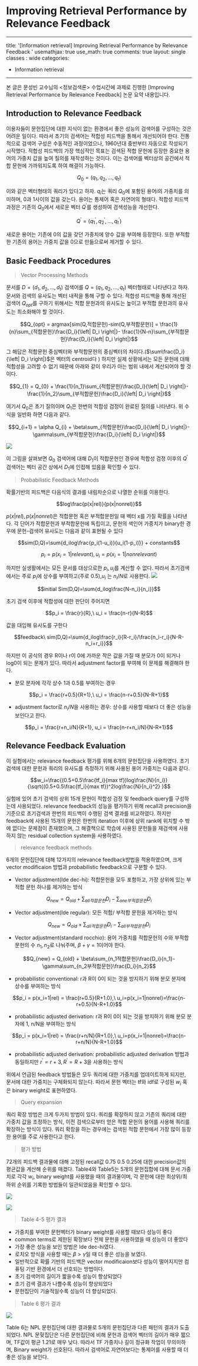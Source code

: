 # Improving Retrieval Performance by Relevance Feedback
--- 
title: '[Information retrieval] Improving Retrieval Performance by Relevance Feedback '
usemathjax: true
use_math: true
comments: true
layout: single
classes : wide
categories:
  - Information retrieval
---
본 글은 문성빈 교수님의 <정보검색론> 수업시간에 과제로 진행한 [Improving Retrieval Performance by Relevance Feedback] 논문 요약 내용입니다.

## Introduction to Relevance Feedback

이용자들이 문헌집단에 대한 지식이 없는 환경에서 좋은 성능의 검색어를 구성하는 것은 어려운 일이다. 따라서 초기의 검색어는 적합성 피드백을 통해서 개선되어야 한다. 전통적으로 검색어 구성은 수동적인 과정이었으나, 1960년대 중반부터 자동으로 작성되기 시작했다. 적합성 피드백의 가장 핵심적인 목표는 검색된 적합 문헌에 등장한 중요한 용어의 가중치 값을 높여 질의를 재작성하는 것이다. 이는 검색어를 벡터상의 공간에서 적합 문헌에 가까워지도록 하여 해결이 가능하다.  

$$ Q_0 = (q_1,q_2,...,q_t)$$

이와 같은 벡터형태의 쿼리가 있다고 하자. $q_i$는 쿼리 $Q_0$에 포함된 용어$i$의 가중치를 의미하며, 0과 1사이의 값을 갖는다. 용어는 통제어 혹은 자연어의 형태다. 적합성 피드백 과정은 기존의 $Q_0$에서 새로운 벡터 $Q^{'}$를 생성하여 검색성능을 개선한다. 

$$Q^{'} = (q_1^{'},q_2^{'},...,q_t^{'})$$ 

새로운 용어는 기존에 0의 값을 갖던 가중치에 양수 값을 부여해 등장한다. 또한 부적합한 기존의 용어는 가중치 값을 0으로 만듦으로써 제거할 수 있다. 


## Basic Feedback Procedures

> Vector Processing Methods

문서를 $D=(d_1,d_2,...,d_t)$ 검색어를 $Q=(q_1,q_2,...,q_t)$ 벡터형태로 나타낸다고 하자. 문서와 검색의 유사도는 벡터 내적을 통해 구할 수 있다. 적합성 피드백을 통해 개선된 검색어 $Q_{opt}$를 구하기 위해서는 적합 문헌과의 유사도는 높이고 부적합 문헌과의 유사도는 최소화해야 할 것이다. 

$$Q_{opt} = argmax[sim(Q,적합문헌)-sim(Q,부적합문헌)] = \frac{1}{n}\sum_{적합문헌}\frac{D_i}{\left| D_i \right|}- \frac{1}{N-n}\sum_{부적합문헌}\frac{D_i}{\left| D_i \right|}$$ 

그 해답은 적합문헌 중심벡터와 부적합문헌의 중심벡터의 차이다.($\sum\frac{D_i}{\left| D_i \right|}$은 벡터의 centroid다 ) 하지만 실제 상황에서는 모든 문헌에 대해 적합성을 고려할 수 없기 때문에 아래와 같이 우리가 아는 범위 내에서 계산되어야 할 것이다. 

$$Q_{1} = Q_{0} + \frac{1}{n_1}\sum_{적합문헌}\frac{D_i}{\left| D_i \right|}- \frac{1}{n_2}\sum_{부적합문헌}\frac{D_i}{\left| D_i \right|}$$ 

여기서 $Q_{0}$은 초기 질의이며 $Q_{1}$은 한번의 적합성 검정이 완료된 질의를 나타낸다. 위 수식을 일반화 하면 다음과 같다.

$$Q_{i+1} = \alpha Q_{i} + \beta\sum_{적합문헌}\frac{D_i}{\left| D_i \right|}- \gamma\sum_{부적합문헌}\frac{D_i}{\left| D_i \right|}$$ 

![](https://i.imgur.com/nqsbTse.png)

이 그림을 살펴보면 $Q_{0}$ 검색어에 대해 $D_{1}$이 적합문헌인 경우에 적합성 검정 이후의 $Q^{'}$ 검색어는 벡터 공간 상에서 $D_{1}$에 인접해 있음을 확인할 수 있다. 

> Probabilistic Feedback Methods

확률기반의 피드백은 다음식의 결과를 내림차순으로 나열한 순위를 이용한다. 

$$log\frac{p(x|rel)}{p(x|nonrel)}$$

$p(x|rel),p(x|nonrel)$은 적합문헌 혹은 부적합문헌일 때 벡터 x를 가질 확률을 나타낸다. 
각 단어가 적합문헌과 부적합문헌에 독립이고, 문헌의 색인어 가중치가 binary한 경우에 문헌-검색어 유사도는 다음과 같이 표현될 수 있다

$$sim(D,Q)=\sum{d_ilog\frac{p_i(1-u_i)}{u_i(1-p_i)}} + constants$$

$$p_i = p(x_i=1|relevant), u_i=p(x_i=1|nonrelevant)$$ 

하지만 실생활에서는 모든 문서를 대상으로한 $p_i,u_i$를 계산할 수 없다. 따라서 초기검색에서는 주로 $p_i$에 상수를 부여하고(주로 0.5),$u_i$ 는 $n_i/N$로 사용한다. 
![](https://i.imgur.com/mUZhz0Y.png)


$$initial Sim(D,Q)=\sum{d_ilog\frac{N-n_i}{n_i}}$$

초기 검색 이후에 적합성에 대한 판단이 주어지면 

$$p_i = \frac{r}{R},\ u_i = \frac{n-r}{N-R}$$

값을 대입해 유사도를 구한다 

$$feedback\ sim(D,Q)=\sum{d_ilog\frac{r_i}{R-r_i}/\frac{n_i-r_i}{N-R-n_i+r_i}}$$

하지만 이 공식의 경우 R이나 r이 0에 가까운 작은 값을 가질 때 분모가 0이 되거나 log0이 되는 문제가 있다. 따라서 adjustment factor를 부여해 이 문제를 해결해야 한다.

- 분모 분자에 각각 상수 1과 0.5를 부여하는 경우

$$p_i = \frac{r+0.5}{R+1},\ u_i = \frac{n-r+0.5}{N-R+1}$$

- adjustment factor로 $n_i/N$을 사용하는 경우: 상수를 사용할 때보다 더 좋은 성능을 보인다고 한다.

$$p_i = \frac{r+n_i/N}{R+1}, u_i = \frac{n-r+n_i/N}{N-R+1}$$

## Relevance Feedback Evaluation 

이 실험에서는 relevance feedback 평가를 위해 6개의 문헌집단을 사용하였다. 초기검색에 대한 문헌과 쿼리의 유사도를 측정하기 위해 사용된 용어 가중치는 다음과 같다.

$$w_i=\frac{(0.5+0.5\frac{tf_i}{max tf})log\frac{N}{n_i}}{\sqrt{(0.5+0.5\frac{tf_i}{max tf})^2log\frac{N}{n_i}^2} }$$

실험에 있어 초기 검색의 상위 15개 문헌이 적합성 검정 및 feedback query를 구성하는데 사용되었다. relevance feedback의 성능을 평가하기 위해 recall과 precision을 기준으로 초기검색과 한번의 피드백이 수행된 검색 결과를 비교하였다. 하지만 feedback에 사용된 15개의 문헌은 한번의 iteration 이후에 상위 rank에 위치할 수 밖에 없다는 문제점이 존재했으며, 그 해결책으로 학습에 사용된 문헌들을 재검색에 사용하지 않는 residual collection system을 사용하였다.

> relevance feedback methods

6개의 문헌집단에 대해 12가지의 relevance feedback방법을 적용하였으며, 크게 vector modificaion 방법과 probabilistic feedback으로 구분할 수 있다. 

- Vector adjustment(Ide dec-hi): 적합문헌을 모두 포함하고, 가장 상위에 있는 부적합 문헌 하나를 제거하는 방식

$$Q_{new} = Q_{old} + \sum_{all적합문헌}{D_i}- \sum_{one부적합문헌}{D_i}$$

- Vector adjustment(Ide regular): 모든 적합/ 부적합 문헌을 제거하는 방식

$$Q_{new} = Q_{old} + \sum_{all적합문헌}{D_i}- \sum_{all부적합문헌}{D_i}$$

- Vector adjustment(standard rocchio): 용어 가중치를 적합문헌의 수와 부적합문헌의 수 $n_1,n_2$로 나눠주며, $\beta+\gamma = 1$이어야 한다. 

$$Q_{new} = Q_{old} + \beta\sum_{n_1적합문헌}\frac{D_i}{n_1}- \gamma\sum_{n_2부적합문헌}\frac{D_i}{n_2}$$

- probabilistic conventional: r과 R이 0이 되는 것을 방지하기 위해 분모 분자에 상수를 부여하는 방식

$$p_i = p(x_i=1|rel) = \frac{r+0.5}{R+1.0},\ u_i=p(x_i=1|nonrel)=\frac{n-r+0.5}{N-R+1.0}$$ 

- probabilistic adjusted derivation: r과 R이 0이 되는 것을 방지하기 위해 분모 분자에 1, n/N을 부여하는 방식

$$p_i = p(x_i=1|rel) = \frac{r+n/N}{R+1.0},\ u_i=p(x_i=1|nonrel)=\frac{n-r+n/N}{N-R+1.0}$$ 

- probabilistic adjusted derivation: probabilistic adjusted derivation 방법과 동일하지만 $r^{'}=r+3, R^{'}=R+3$을 사용하는 방식

위에서 언급된 feedback 방법들은 모두 쿼리에 대한 가중치를 업데이트하게 되지만, 문서에 대한 가중치는 구체화되지 않는다. 따라서 문헌 벡터는 tf와 idf로 구성된 $w_i$ 혹은 binary weight로 표현하였다.

> Query expansion

쿼리 확장 방법은 크게 두가지 방법이 있다. 쿼리를 확장하지 않고 기존의 쿼리에 대한 가중치 값을 조정하는 방식, 이전 검색으로부터 얻은 적합 문헌의 용어를 사용해 쿼리를 확장하는 방식이 있다. 쿼리 확장을 하는 경우에는 검색된 적합 문헌에서 가장 많이 등장한 용어를 주로 사용한다고 한다. 

> 평가 방법 

72개의 피드백 결과물에 대해 고정된 recall값 0.75 0.5 0.25에 대한  precision값의 평균값을 계산해 순위를 매겼다. Table4와 Table5는 5개의 문헌집합에 대해 문서 가중치로 각각 $w_i$, binary weight를 사용했을 때의 결과물이며, 각 문헌에 대한 최상위/최하위 순위를 기록한 방법들이 일관되었음을 확인할 수 있다.  

![](https://i.imgur.com/5raWB6n.png)

![](https://i.imgur.com/jJ9dgM8.png)

> Table 4-5 평가 결과

- 가중치를 부여한 문헌벡터가 binary weight를 사용할 때보다 성능이 좋다 
- common terms로 제한된 확장보다 전체 문헌을 사용하였을 때 성능이 더 좋았다 
- 가장 좋은 성능을 보인 방법은 Ide dec-hi였다.
- 로치오 방식을 사용할 때는 $\beta>\gamma$일 때 더 좋은 성능을 보였다. 
- 일반적으로 확률 기반의 피드백은 vector modificaion보다 성능이 떨어지지만 컴퓨팅 기반 환경에서 더 선호되는 방법이다. 
- 초기 검색어의 길이가 짧을수록 성능이 향상되었다
- 초기 검색 결과가 나쁠수록 성능이 향상되었다
- 문헌집단이 기술적일수록 성능이 더 향상되었다. 

> Table 6 평가 결과

![](https://i.imgur.com/5XF1aHk.png)

Table 6는 NPL 문헌집단에 대한 결과물로 5개의 문헌집단과 다른 패턴의 결과가 도출되었다. NPL 문헞집단은 다른 문헌집단에 비해 문헌과 검색어 벡터의 길이가 매우 짧으며, TF값이 평균 1.21로 매우 낮다. 따라서 TF 가중치나 길이 정규화 작업이 무의미하며, Binary weight가 선호된다. 따라서 검색어로 자연어보다는 통제어를 사용할 때 더 좋은 성능을 보인다. 





